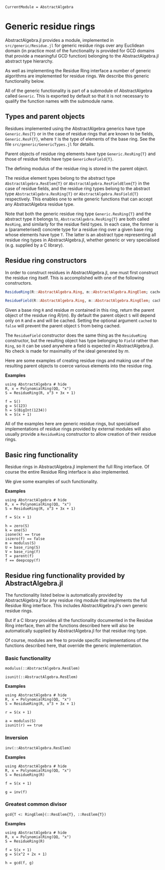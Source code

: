 ```@meta
CurrentModule = AbstractAlgebra
```

# Generic residue rings

AbstractAlgebra.jl provides a module, implemented in `src/generic/Residue.jl` for
generic residue rings over any Euclidean domain (in practice most of the functionality
is provided for GCD domains that provide a meaningful GCD function) belonging to the
AbstractAlgebra.jl abstract type hierarchy.

As well as implementing the Residue Ring interface a number of generic algorithms are
implemented for residue rings. We describe this generic functionality below.

All of the generic functionality is part of a submodule of AbstractAlgebra called
`Generic`. This is exported by default so that it is not necessary to qualify the
function names with the submodule name.

## Types and parent objects

Residues implemented using the AbstractAlgebra generics have type `Generic.Res{T}`
or in the case of residue rings that are known to be fields, `Generic.ResF{T}`, where
`T` is the type of elements of the base ring. See the file `src/generic/GenericTypes.jl`
for details.

Parent objects of residue ring elements have type `Generic.ResRing{T}` and those of
residue fields have type `GenericResField{T}`.

The defining modulus of the residue ring is stored in the parent object.

The residue element types belong to the abstract type `AbstractAlgebra.ResElem{T}`
or `AbstractAlgebra.ResFieldElem{T}` in the case of residue fields, and the residue
ring types belong to the abstract type `AbstractAlgebra.ResRing{T}` or
`AbstractAlgebra.ResField{T}` respectively. This enables one to write generic functions
that can accept any AbstractAlgebra residue type.

Note that both the generic residue ring type `Generic.ResRing{T}` and the abstract
type it belongs to, `AbstractAlgebra.ResRing{T}` are both called `ResRing`, and 
similarly for the residue field types. In each case, the  former is a (parameterised)
concrete type for a residue ring over a given base ring whose elements have type `T`.
The latter is an abstract type representing all residue ring types in 
AbstractAlgebra.jl, whether generic or very specialised (e.g. supplied by a C library).

## Residue ring constructors

In order to construct residues in AbstractAlgebra.jl, one must first construct the
residue ring itself. This is accomplished with one of the following constructors.

```julia
ResidueRing(R::AbstractAlgebra.Ring, m::AbstractAlgebra.RingElem; cached::Bool = true)
```
```julia
ResidueField(R::AbstractAlgebra.Ring, m::AbstractAlgebra.RingElem; cached::Bool = true)
```

Given a base ring `R` and residue $m$ contained in this ring, return the parent object
of the residue ring $R/(m)$. By default the parent object `S` will depend only on `R`
and `m` and will be cached. Setting the optional argument `cached` to `false` will
prevent the parent object `S` from being cached.

The `ResidueField` constructor does the same thing as the `ResidueRing` constructor,
but the resulting object has type belonging to `Field` rather than `Ring`, so it can
be used anywhere a field is expected in AbstractAlgebra.jl. No check is made for
maximality of the ideal generated by $m$.

Here are some examples of creating residue rings and making use of the
resulting parent objects to coerce various elements into the residue ring.

**Examples**

```@repl
using AbstractAlgebra # hide
R, x = PolynomialRing(QQ, "x")
S = ResidueRing(R, x^3 + 3x + 1)

f = S()
g = S(123)
h = S(BigInt(1234))
k = S(x + 1)
```

All of the examples here are generic residue rings, but specialised implementations
of residue rings provided by external modules will also usually provide a
`ResidueRing` constructor to allow creation of their residue rings.

## Basic ring functionality

Residue rings in AbstractAlgebra.jl implement the full Ring interface. Of course
the entire Residue Ring interface is also implemented.

We give some examples of such functionality.

**Examples**

```@repl
using AbstractAlgebra # hide
R, x = PolynomialRing(QQ, "x")
S = ResidueRing(R, x^3 + 3x + 1)

f = S(x + 1)

h = zero(S)
k = one(S)
isone(k) == true
iszero(f) == false
m = modulus(S)
U = base_ring(S)
V = base_ring(f)
T = parent(f)
f == deepcopy(f)
```

## Residue ring functionality provided by AbstractAlgebra.jl

The functionality listed below is automatically provided by AbstractAlgebra.jl for
any residue ring module that implements the full Residue Ring interface.
This includes AbstractAlgebra.jl's own generic residue rings.

But if a C library provides all the functionality documented in the Residue Ring
interface, then all the functions described here will also be automatically supplied by
AbstractAlgebra.jl for that residue ring type.

Of course, modules are free to provide specific implementations of the functions
described here, that override the generic implementation.

### Basic functionality

```@docs
modulus(::AbstractAlgebra.ResElem)
```

```@docs
isunit(::AbstractAlgebra.ResElem)
```

**Examples**

```@repl
using AbstractAlgebra # hide
R, x = PolynomialRing(QQ, "x")
S = ResidueRing(R, x^3 + 3x + 1)

r = S(x + 1)

a = modulus(S)
isunit(r) == true
```

### Inversion

```@docs
inv(::AbstractAlgebra.ResElem)
```

**Examples**

```@repl
using AbstractAlgebra # hide
R, x = PolynomialRing(QQ, "x")
S = ResidueRing(R)

f = S(x + 1)

g = inv(f)
```

### Greatest common divisor

```@docs
gcd{T <: RingElem}(::ResElem{T}, ::ResElem{T})
```

**Examples**

```@repl
using AbstractAlgebra # hide
R, x = PolynomialRing(QQ, "x")
S = ResidueRing(R)

f = S(x + 1)
g = S(x^2 + 2x + 1)

h = gcd(f, g)
```

